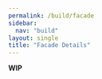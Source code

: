 ```yaml
---
permalink: /build/facade
sidebar:
  nav: "build"
layout: single
title: "Facade Details"
---
```


**WIP**